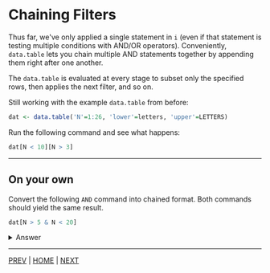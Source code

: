 # Chaining Filters

Thus far, we've only applied a single statement in `i` (even if that statement is testing multiple conditions with AND/OR operators). Conveniently, `data.table` lets you chain multiple AND statements together by appending them right after one another.

The `data.table` is evaluated at every stage to subset only the specified rows, then applies the next filter, and so on.

Still working with the example `data.table` from before:
```R
dat <- data.table('N'=1:26, 'lower'=letters, 'upper'=LETTERS)
```

Run the following command and see what happens:
```R
dat[N < 10][N > 3]
```


---
## On your own

Convert the following `AND` command into chained format. Both commands should yield the same result.
```R
dat[N > 5 & N < 20]
```

<details><summary>Answer</summary>
 
```R
dat[N >  5][N < 20]
dat[N < 20][N >  5]      # equivalent
```

</details>


---

[PREV](B.md) | [HOME](/README.md) | [NEXT](D.md)

